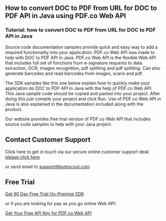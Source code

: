 ## How to convert DOC to PDF from URL for DOC to PDF API in Java using PDF.co Web API

### Tutorial: how to convert DOC to PDF from URL for DOC to PDF API in Java

Source code documentation samples provide quick and easy way to add a required functionality into your application. PDF.co Web API was made to help with DOC to PDF API in Java. PDF.co Web API is the flexible Web API that includes full set of functions from e-signature requests to data extraction, OCR, images recognition, pdf splitting and pdf splitting. Can also generate barcodes and read barcodes from images, scans and pdf.

The SDK samples like this one below explain how to quickly make your application do DOC to PDF API in Java with the help of PDF.co Web API. This Java sample code should be copied and pasted into your project. After doing this just compile your project and click Run. Use of PDF.co Web API in Java is also explained in the documentation included along with the product.

Our website provides free trial version of PDF.co Web API that includes source code samples to help with your Java project.

## Contact Customer Support

Click here to get in touch via our secure online customer support desk [please click here](https://bytescout.zendesk.com/hc/en-us/requests/new?subject=PDF.co%20Web%20API%20Question)

or send email to [support@bytescout.com](mailto:support@bytescout.com?subject=PDF.co%20Web%20API%20Question) 

## Free Trial

[Get 90 Day Free Trial On-Premise SDK](https://bytescout.com/download/web-installer?utm_source=github-readme)

or if you are looking for pay as you go online Web API:

[Get Your Free API Key for PDF.co Web API](https://pdf.co/documentation/api?utm_source=github-readme)
